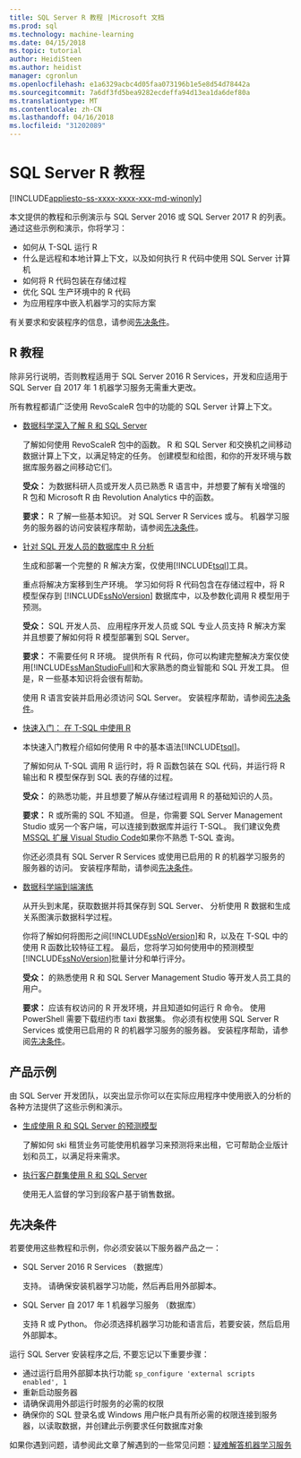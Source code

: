 ```yaml
---
title: SQL Server R 教程 |Microsoft 文档
ms.prod: sql
ms.technology: machine-learning
ms.date: 04/15/2018
ms.topic: tutorial
author: HeidiSteen
ms.author: heidist
manager: cgronlun
ms.openlocfilehash: e1a6329acbc4d05faa073196b1e5e8d54d78442a
ms.sourcegitcommit: 7a6df3fd5bea9282ecdeffa94d13ea1da6def80a
ms.translationtype: MT
ms.contentlocale: zh-CN
ms.lasthandoff: 04/16/2018
ms.locfileid: "31202089"
---
```

# <a name="sql-server-r-tutorials"></a>SQL Server R 教程
[!INCLUDE[appliesto-ss-xxxx-xxxx-xxx-md-winonly](../../includes/appliesto-ss-xxxx-xxxx-xxx-md-winonly.md)]

本文提供的教程和示例演示与 SQL Server 2016 或 SQL Server 2017 R 的列表。 通过这些示例和演示，你将学习：

+ 如何从 T-SQL 运行 R
+ 什么是远程和本地计算上下文，以及如何执行 R 代码中使用 SQL Server 计算机
+ 如何将 R 代码包装在存储过程
+ 优化 SQL 生产环境中的 R 代码
+ 为应用程序中嵌入机器学习的实际方案

有关要求和安装程序的信息，请参阅[先决条件](#bkmk_Prerequisites)。

## <a name="bkmk_sqltutorials"></a>R 教程

除非另行说明，否则教程适用于 SQL Server 2016 R Services，开发和应适用于 SQL Server 自 2017 年 1 机器学习服务无需重大更改。

所有教程都请广泛使用 RevoScaleR 包中的功能的 SQL Server 计算上下文。

+ [数据科学深入了解 R 和 SQL Server](../tutorials/deepdive-data-science-deep-dive-using-the-revoscaler-packages.md)

  了解如何使用 RevoScaleR 包中的函数。 R 和 SQL Server 和交换机之间移动数据计算上下文，以满足特定的任务。 创建模型和绘图，和你的开发环境与数据库服务器之间移动它们。

  **受众：** 为数据科研人员或开发人员已熟悉 R 语言中，并想要了解有关增强的 R 包和 Microsoft R 由 Revolution Analytics 中的函数。

  **要求：** R 了解一些基本知识。 对 SQL Server R Services 或与。 机器学习服务的服务器的访问安装程序帮助，请参阅[先决条件](#bkmk_Prerequisites)。

+ [针对 SQL 开发人员的数据库中 R 分析](../tutorials/sqldev-in-database-r-for-sql-developers.md)

  生成和部署一个完整的 R 解决方案，仅使用[!INCLUDE[tsql](../../includes/tsql-md.md)]工具。

  重点将解决方案移到生产环境。 学习如何将 R 代码包含在存储过程中，将 R 模型保存到 [!INCLUDE[ssNoVersion](../../includes/ssnoversion-md.md)] 数据库中，以及参数化调用 R 模型用于预测。

  **受众：** SQL 开发人员、 应用程序开发人员或 SQL 专业人员支持 R 解决方案并且想要了解如何将 R 模型部署到 SQL Server。

  **要求：** 不需要任何 R 环境。 提供所有 R 代码，你可以构建完整解决方案仅使用[!INCLUDE[ssManStudioFull](../../includes/ssmanstudiofull-md.md)]和大家熟悉的商业智能和 SQL 开发工具。 但是，R 一些基本知识将会很有帮助。

  使用 R 语言安装并启用必须访问 SQL Server。 安装程序帮助，请参阅[先决条件](#bkmk_Prerequisites)。

+ [快速入门： 在 T-SQL 中使用 R](../tutorials/rtsql-using-r-code-in-transact-sql-quickstart.md)

  本快速入门教程介绍如何使用 R 中的基本语法[!INCLUDE[tsql](../../includes/tsql-md.md)]。

  了解如何从 T-SQL 调用 R 运行时，将 R 函数包装在 SQL 代码，并运行将 R 输出和 R 模型保存到 SQL 表的存储的过程。

  **受众：** 的熟悉功能，并且想要了解从存储过程调用 R 的基础知识的人员。

  **要求：** R 或所需的 SQL 不知道。 但是，你需要 SQL Server Management Studio 或另一个客户端，可以连接到数据库并运行 T-SQL。 我们建议免费[MSSQL 扩展 Visual Studio Code](https://marketplace.visualstudio.com/items?itemName=ms-mssql.mssql)如果你不熟悉 T-SQL 查询。

  你还必须具有 SQL Server R Services 或使用已启用的 R 的机器学习服务的服务器的访问。 安装程序帮助，请参阅[先决条件](#bkmk_Prerequisites)。

+ [数据科学端到端演练](../tutorials/walkthrough-data-science-end-to-end-walkthrough.md)

  从开头到末尾，获取数据并将其保存到 SQL Server、 分析使用 R 数据和生成关系图演示数据科学过程。

  你将了解如何将图形之间[!INCLUDE[ssNoVersion](../../includes/ssnoversion-md.md)]和 R，以及在 T-SQL 中的使用 R 函数比较特征工程。 最后，您将学习如何使用中的预测模型[!INCLUDE[ssNoVersion](../../includes/ssnoversion-md.md)]批量计分和单行评分。

  **受众：** 的熟悉使用 R 和 SQL Server Management Studio 等开发人员工具的用户。

  **要求：** 应该有权访问的 R 开发环境，并且知道如何运行 R 命令。 使用 PowerShell 需要下载纽约市 taxi 数据集。 你必须有权使用 SQL Server R Services 或使用已启用的 R 的机器学习服务的服务器。 安装程序帮助，请参阅[先决条件](#bkmk_Prerequisites)。

## <a name ="bkmk_samples"></a>产品示例

由 SQL Server 开发团队，以突出显示你可以在实际应用程序中使用嵌入的分析的各种方法提供了这些示例和演示。

+ [生成使用 R 和 SQL Server 的预测模型](https://microsoft.github.io/sql-ml-tutorials/R/rentalprediction)

  了解如何 ski 租赁业务可能使用机器学习来预测将来出租，它可帮助企业版计划和员工，以满足将来需求。

+ [执行客户群集使用 R 和 SQL Server](https://microsoft.github.io/sql-ml-tutorials/R/customerclustering/)

  使用无人监督的学习到段客户基于销售数据。

## <a name="bkmk_Prerequisites"></a>先决条件

若要使用这些教程和示例，你必须安装以下服务器产品之一：

+ SQL Server 2016 R Services （数据库）
  
  支持。 请确保安装机器学习功能，然后再启用外部脚本。

+ SQL Server 自 2017 年 1 机器学习服务 （数据库）
  
  支持 R 或 Python。 你必须选择机器学习功能和语言后，若要安装，然后启用外部脚本。

运行 SQL Server 安装程序之后, 不要忘记以下重要步骤：

+ 通过运行启用外部脚本执行功能 `sp_configure 'external scripts enabled', 1`
+ 重新启动服务器
+ 请确保调用外部运行时服务的必需的权限
+ 确保你的 SQL 登录名或 Windows 用户帐户具有所必需的权限连接到服务器，以读取数据，并创建此示例要求任何数据库对象

如果你遇到问题，请参阅此文章了解遇到的一些常见问题：[疑难解答机器学习服务](../machine-learning-troubleshooting-faq.md)
